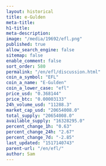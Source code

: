 ```yaml
---
layout: historical
title: e-Gulden
meta-title: 
h1-title: 
meta-description: 
image: "/media/19692/efl.png"
published: true
allow_search_engine: false
sitemap: false
enable_comment: false
sort_order: 580
permalink: "/en/efl/discussion.html"
coin_a_symbol: "EFL"
coin_a_name: "E-Gulden"
coin_a_lower_case: "efl"
price_usd: "0.368144"
price_btc: "0.00003133"
24h_volume_usd: "11288.3"
market_cap_usd: "20654008.0"
total_supply: "20654008.0"
available_supply: "16328295.0"
percent_change_1h: "0.63"
percent_change_24h: "2.67"
percent_change_7d: "-2.85"
last_updated: "1517140743"
parent-url: "/en/efl/"
author: Sam
---
```


